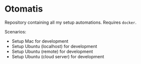 # Otomatis

Repository containing all my setup automations. Requires `docker`.


Scenarios:
* Setup Mac for development
* Setup Ubuntu (localhost) for development
* Setup Ubuntu (remote) for development
* Setup Ubuntu (cloud server) for development
